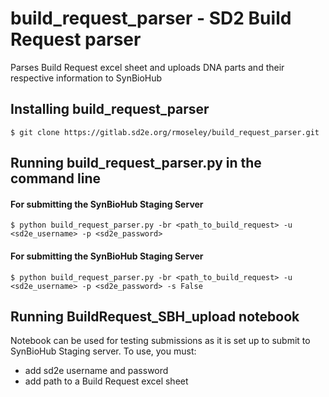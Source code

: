 # build_request_parser - SD2 Build Request parser

Parses Build Request excel sheet and uploads DNA parts and their respective information to SynBioHub

## Installing build_request_parser

```
$ git clone https://gitlab.sd2e.org/rmoseley/build_request_parser.git
```

## Running build_request_parser.py in the command line
#### For submitting the SynBioHub Staging Server
```
$ python build_request_parser.py -br <path_to_build_request> -u <sd2e_username> -p <sd2e_password>
```
#### For submitting the SynBioHub Staging Server
```
$ python build_request_parser.py -br <path_to_build_request> -u <sd2e_username> -p <sd2e_password> -s False
```

## Running BuildRequest_SBH_upload notebook
Notebook can be used for testing submissions as it is set up to submit to SynBioHub Staging server.
To use, you must:
- add sd2e username and password
- add path to a Build Request excel sheet